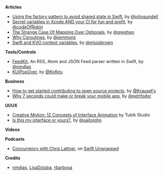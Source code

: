 **Articles**

* [Using the factory pattern to avoid shared state in Swift](https://www.swiftbysundell.com/posts/using-the-factory-pattern-to-avoid-shared-state-in-swift), by [@johnsundell](https://twitter.com/johnsundell)
* [Secret variables in Xcode AND your CI for fun and profit](https://medium.com/flawless-app-stories/secret-variables-in-xcode-and-your-ci-for-fun-and-profit-d387a50475d7), by [@codeOfRobin](https://twitter.com/codeOfRobin)
* [The Strange Case Of Mapping Over Optionals](https://swiftunboxed.com/lang/optionals-map-flatmap/), by [@gregheo](https://twitter.com/gregheo)
* [Why Coroutines](http://www.figure.ink/blog/2017/9/4/expressive-coroutines), by [@jemmons](https://twitter.com/jemmons)
* [Swift and KVO context variables](http://michael-brown.net/2017/swift-and-kvo-context-variables/), by [@mluisbrown](https://twitter.com/mluisbrown)

**Tools/Controls**

* [FeedKit](https://github.com/nmdias/FeedKit), An RSS, Atom and JSON Feed parser written in Swift, by [@nmdias](https://github.com/nmdias)
* [KUIPopOver](https://github.com/Kofktu/KUIPopOver), by [@Kofktu](https://github.com/Kofktu)

**Business**

* [How to get started contributing to open source projects](https://krausefx.com/blog/how-to-get-started-contributing-to-open-source-projects), by [@KrauseFx](https://twitter.com/KrauseFx)
* [Why 7 seconds could make or break your mobile app](https://asostack.com/why-7-seconds-could-make-or-break-your-mobile-app-f41000fb2a17), by [@petrfodor](https://twitter.com/petrfodor)

**UI/UX**

* [Creative Motion: 12 Concepts of Interface Animation](https://uxplanet.org/creative-motion-12-concepts-of-interface-animation-2c32f674aecb) by Tubik Studio
* [Is this my interface or yours?](https://medium.com/@jsaito/is-this-my-interface-or-yours-b09a7a795256), by [@saitojohn](https://twitter.com/saitojohn)

**Videos**

**Podcasts**

* [Concurrency with Chris Lattner](https://spec.fm/podcasts/swift-unwrapped/84323), on [Swift Unwrapped](https://spec.fm/podcasts/swift-unwrapped)

**Credits**

* [nmdias](https://github.com/nmdias), [LisaDziuba](https://github.com/LisaDziuba), [rbarbosa](https://github.com/rbarbosa)
